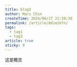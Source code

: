 ```yaml
---
title: blog2
author: Mars Chin
createTime: 2024/06/17 22:39:30
permalink: /article/8dim1kfn/
tags:
  - tag1
  - tag3
article: true
sticky: 9
---
```




这是概览

<!-- more -->
